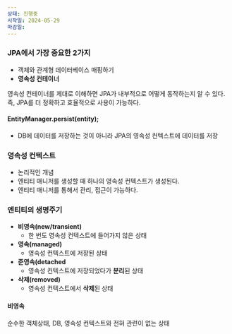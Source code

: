 ```yaml
---
상태: 진행중
시작일: 2024-05-29
마감일:
---
```

### JPA에서 가장 중요한 2가지
- 객체와 관계형 데이터베이스 매핑하기
- **영속성 컨테이너**

영속성 컨테이너를 제대로 이해하면 JPA가 내부적으로 어떻게 동작하는지 알 수 있다. 즉, JPA를 더 정확하고 효율적으로 사용이 가능하다.

#### **EntityManager.persist(entity);** 
- DB에 데이터를 저장하는 것이 아니라 JPA의 영속성 컨텍스트에 데이터를 저장

### 영속성 컨텍스트
- 논리적인 개념
- 엔티티 매니저를 생성할 때 하나의 영속성 컨텍스트가 생성된다.
- 엔티티 매니저를 통해서 관리, 접근이 가능하다.

### 엔티티의 생명주기
- **비영속(new/transient)**
	- 한 번도 영속성 컨텍스트에 들어가지 않은 상태
- **영속(managed)**
	- 영속성 컨텍스트에 저장된 상태
- **준영속(detached**
	- 영속성 컨텍스트에 저장되었다가 **분리**된 상태
- **삭제(removed)**
	- 영속성 컨텍스트에서 **삭제**된 상태


#### 비영속
순수한 객체상태, DB, 영속성 컨텍스트와 전혀 관련이 없는 상태